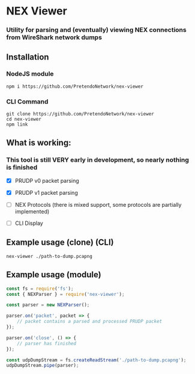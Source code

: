 # NEX Viewer
### Utility for parsing and (eventually) viewing NEX connections from WireShark network dumps



## Installation

### NodeJS module
```
npm i https://github.com/PretendoNetwork/nex-viewer
```

### CLI Command
```
git clone https://github.com/PretendoNetwork/nex-viewer
cd nex-viewer
npm link
```



## What is working:
### This tool is still VERY early in development, so nearly nothing is finished
- [x] PRUDP v0 packet parsing
- [x] PRUDP v1 packet parsing
- [ ] NEX Protocols (there is mixed support, some protocols are partially implemented)
- [ ] CLI Display



## Example usage (clone) (CLI)
```
nex-viewer ./path-to-dump.pcapng
```



## Example usage (module)
```js
const fs = require('fs');
const { NEXParser } = require('nex-viewer');

const parser = new NEXParser();

parser.on('packet', packet => {
	// packet contains a parsed and processed PRUDP packet
});

parser.on('close', () => {
	// parser has finished
});

const udpDumpStream = fs.createReadStream('./path-to-dump.pcapng');
udpDumpStream.pipe(parser);
```

